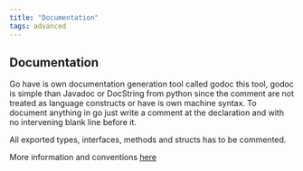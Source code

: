 ```yaml
---
title: "Documentation"
tags: advanced
---
```

## Documentation
Go have is own documentation generation tool called godoc this tool, godoc is simple than Javadoc or DocString from python since the comment are not treated as language constructs or have is own machine syntax.
To document anything in go just write a comment at the declaration and with no intervening blank line before it.

All exported types, interfaces, methods and structs has to be commented.

More information and conventions [here](https://blog.golang.org/godoc)

